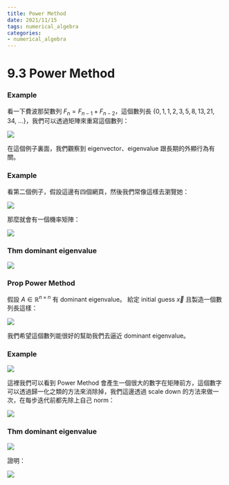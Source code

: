 ```yaml
---
title: Power Method
date: 2021/11/15
tags: numerical_algebra
categories:
- numerical_algebra
---
```


# 9.3 Power Method

### Example

看一下費波那契數列 $F_n = F_{n-1} + F_{n-2}$，這個數列長 $\{0,1,1,2,3,5,8,13,21,34,\ ...\}$，我們可以透過矩陣來重寫這個數列：

![](https://i.imgur.com/n8vuFLK.jpg)

在這個例子裏面，我們觀察到 eigenvector、eigenvalue 跟長期的外顯行為有關。

### Example

看第二個例子，假設這邊有四個網頁，然後我們常像這樣去瀏覽她：

![](https://i.imgur.com/0g3hyZK.png)

那麼就會有一個機率矩陣：

![](https://i.imgur.com/nd4Ea30.png)

### Thm dominant eigenvalue

![](https://i.imgur.com/SFskHSJ.jpg)

### Prop Power Method

假設 $A \in \mathbb{R}^{n \times n}$ 有 dominant eigenvalue。 給定 initial guess $\vec x$ 且製造一個數列長這樣：

![](https://i.imgur.com/UcPyOhl.png)

我們希望這個數列能很好的幫助我們去逼近 dominant eigenvalue。

### Example 

![](https://i.imgur.com/8is5Gkb.jpg)

這裡我們可以看到 Power Method 會產生一個很大的數字在矩陣前方，這個數字可以透過歸一化之類的方法來消除掉，我們這邊透過 scale down 的方法來做一次，在每步迭代前都先除上自己 norm：

![](https://i.imgur.com/HFMeChb.jpg)

### Thm dominant eigenvalue

![](https://i.imgur.com/dJvzqYR.jpg)

證明：

![](https://i.imgur.com/ztsMyRi.jpg)






